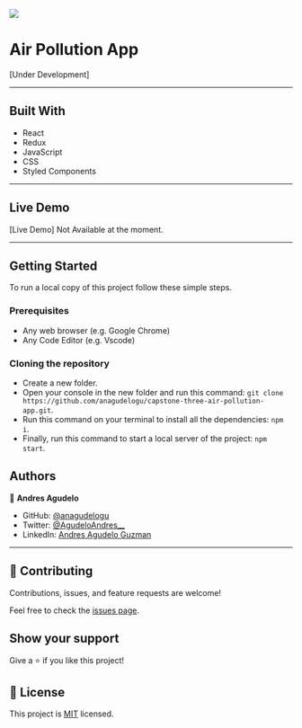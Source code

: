 ![](https://img.shields.io/badge/Microverse-blueviolet)

# Air Pollution App

[Under Development]

---

## Built With

- React
- Redux
- JavaScript
- CSS
- Styled Components

---

## Live Demo

[Live Demo] Not Available at the moment.

---

## Getting Started

To run a local copy of this project follow these simple steps.

### Prerequisites

- Any web browser (e.g. Google Chrome)
- Any Code Editor (e.g. Vscode)

### Cloning the repository

- Create a new folder.
- Open your console in the new folder and run this command: `git clone https://github.com/anagudelogu/capstone-three-air-pollution-app.git`.
- Run this command on your terminal to install all the dependencies: `npm i`.
- Finally, run this command to start a local server of the project: `npm start`.

## Authors

👤 **Andres Agudelo**

- GitHub: [@anagudelogu](https://github.com/anagudelogu)
- Twitter: [@AgudeloAndres\_\_](https://twitter.com/AgudeloAndres__)
- LinkedIn: [Andres Agudelo Guzman](https://linkedin.com/in/aagst)

---

## 🤝 Contributing

Contributions, issues, and feature requests are welcome!

Feel free to check the [issues page](https://github.com/anagudelogu/capstone-three-air-pollution-app/issues).

## Show your support

Give a ⭐️ if you like this project!

## 📝 License

This project is [MIT](./LICENSE) licensed.
